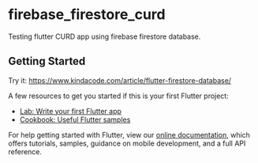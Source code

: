 # firebase_firestore_curd

Testing flutter CURD app using firebase firestore database.

## Getting Started

Try it:
https://www.kindacode.com/article/flutter-firestore-database/ 

A few resources to get you started if this is your first Flutter project:

- [Lab: Write your first Flutter app](https://flutter.dev/docs/get-started/codelab)
- [Cookbook: Useful Flutter samples](https://flutter.dev/docs/cookbook)

For help getting started with Flutter, view our
[online documentation](https://flutter.dev/docs), which offers tutorials,
samples, guidance on mobile development, and a full API reference.
